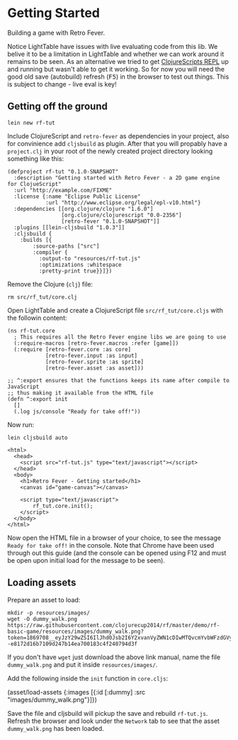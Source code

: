 # Getting Started

Building a game with Retro Fever.

Notice LightTable have issues with live evaluating code from this lib. We belive it to be a limitation in LightTable and whether we can work around it remains to be seen.
As an alternative we tried to get [ClojureScripts REPL][1] up and running but wasn't able to get it working.
So for now you will need the good old save (autobuild) refresh (<kbd>F5</kbd>) in the browser to test out things. This is subject to change - live eval is key!

[LightTable]: http://www.lighttable.com/
[1]: https://github.com/clojure/clojurescript/wiki/The-REPL-and-Evaluation-Environments

## Getting off the ground

    lein new rf-tut

Include ClojureScript and `retro-fever` as dependencies in your project, also for convinience add `cljsbuild` as plugin. After that you will propably have a `project.clj` in your root of the newly created project directory looking something like this:

```
(defproject rf-tut "0.1.0-SNAPSHOT"
  :description "Getting started with Retro Fever - a 2D game engine for ClojueScript"
  :url "http://example.com/FIXME"
  :license {:name "Eclipse Public License"
            :url "http://www.eclipse.org/legal/epl-v10.html"}
  :dependencies [[org.clojure/clojure "1.6.0"]
                 [org.clojure/clojurescript "0.0-2356"]
                 [retro-fever "0.1.0-SNAPSHOT"]]
  :plugins [[lein-cljsbuild "1.0.3"]]
  :cljsbuild {
    :builds [{
        :source-paths ["src"]
        :compiler {
          :output-to "resources/rf-tut.js"
          :optimizations :whitespace
          :pretty-print true}}]})
```

Remove the Clojure (`clj`) file:

    rm src/rf_tut/core.clj

Open LightTable and create a ClojureScript file `src/rf_tut/core.cljs` with the followin content:

```
(ns rf-tut.core
  ; This requires all the Retro Fever engine libs we are going to use
  (:require-macros [retro-fever.macros :refer [game]])
  (:require [retro-fever.core :as core]
            [retro-fever.input :as input]
            [retro-fever.sprite :as sprite]
            [retro-fever.asset :as asset]))

;; ^:export ensures that the functions keeps its name after compile to JavaScript
;; thus making it available from the HTML file
(defn ^:export init
  []
  (.log js/console "Ready for take off!"))
```

Now run:

    lein cljsbuild auto

```
<html>
  <head>
    <script src="rf-tut.js" type="text/javascript"></script>
  </head>
  <body>
    <h1>Retro Fever - Getting started</h1>
    <canvas id="game-canvas"></canvas>

    <script type="text/javascript">
        rf_tut.core.init();
    </script>
  </body>
</html>
```

Now open the HTML file in a browser of your choice, to see the message `Ready for take off!` in the console.
Note that Chrome have been used through out this guide (and the console can be opened using <kdb>F12</kdb> and must be open upon initial load for the message to be seen).

## Loading assets

Prepare an asset to load:

    mkdir -p resources/images/
    wget -O dummy_walk.png https://raw.githubusercontent.com/clojurecup2014/rf/master/demo/rf-basic-game/resources/images/dummy_walk.png?token=1869708__eyJzY29wZSI6IlJhd0Jsb2I6Y2xvanVyZWN1cDIwMTQvcmYvbWFzdGVyL2RlbW8vcmYtYmFzaWMtZ2FtZS9yZXNvdXJjZXMvaW1hZ2VzL2R1bW15X3dhbGsucG5nIiwiZXhwaXJlcyI6MTQxMjUzODk3M30%3D--e8172d16b7109d247b14ea700183c4f240794d3f

If you don't have `wget` just download the above link manual, name the file `dummy_walk.png` and put it inside `resources/images/`.

Add the following inside the `init` function in `core.cljs`:

  (asset/load-assets {:images [{:id [:dummy] :src "images/dummy_walk.png"}]})

Save the file and cljsbuild will pickup the save and rebuild `rf-tut.js`. Refresh the browser and look under the `Network` tab to see that the asset `dummy_walk.png` has been loaded.


